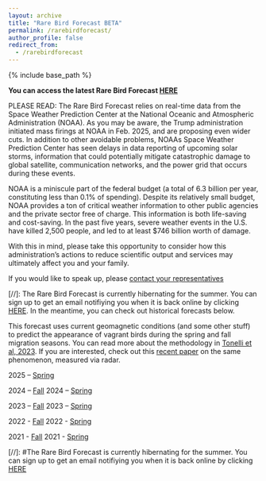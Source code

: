 ```yaml
---
layout: archive
title: "Rare Bird Forecast BETA"
permalink: /rarebirdforecast/
author_profile: false
redirect_from:
  - /rarebirdforecast
---
```


{% include base_path %}

**You can access the latest Rare Bird Forecast [HERE](http://bentonelli.github.io/vagr_db.html)**

PLEASE READ: The Rare Bird Forecast relies on real-time data from the Space Weather Prediction Center at the National Oceanic and Atmospheric Administration (NOAA). As you may be aware, the Trump administration initiated mass firings at NOAA in Feb. 2025, and are proposing even wider cuts. In addition to other avoidable problems, NOAAs Space Weather Prediction Center has seen delays in data reporting of upcoming solar storms, information that could potentially mitigate catastrophic damage to global satellite, communication networks, and the power grid that occurs during these events. 

NOAA is a miniscule part of the federal budget (a total of 6.3 billion per year, constituting less than 0.1% of spending). Despite its relatively small budget, NOAA provides a ton of critical weather information to other public agencies and the private sector free of charge. This information is both life-saving and cost-saving. In the past five years, severe weather events in the U.S. have killed 2,500 people, and led to at least $746 billion worth of damage.

With this in mind, please take this opportunity to consider how this administration’s actions to reduce scientific output and services may ultimately affect you and your family.

If you would like to speak up, please [contact your representatives](https://www.usa.gov/elected-officials)

[//]: The Rare Bird Forecast is currently hibernating for the summer. You can sign up to get an email notifiying you when it is back online by clicking [HERE](https://forms.gle/ydVA9uBCN3M1idFW9). In the meantime, you can check out historical forecasts below.

This forecast uses current geomagnetic conditions (and some other stuff) to predict the appearance of vagrant birds during the spring and fall migration seasons. You can read more about the methodology in [Tonelli et al, 2023](https://www.nature.com/articles/s41598-022-26586-0). If you are interested, check out this [recent paper](https://www.pnas.org/doi/10.1073/pnas.2306317120) on the same phenomenon, measured via radar.

2025 – [Spring](http://bentonelli.github.io/vagr_historical_s_25.html)

2024 – [Fall](http://bentonelli.github.io/vagr_historical_f_24.html)
2024 – [Spring](http://bentonelli.github.io/vagr_historical_s_24.html)

2023 – [Fall](http://bentonelli.github.io/vagr_historical_f_23.html)
2023 – [Spring](http://bentonelli.github.io/vagr_historical_s_23.html)

2022 - [Fall](http://bentonelli.github.io/vagr_historical_f_22.html)
2022 - [Spring](http://bentonelli.github.io/vagr_historical_s_22.html)

2021 - [Fall](http://bentonelli.github.io/vagr_historical_f_21.html)
2021 - [Spring](http://bentonelli.github.io/vagr_historical_s_21.html)

[//]: #The Rare Bird Forecast is currently hibernating for the summer. You can sign up to get an email notifiying you when it is back online by clicking [HERE](https://forms.gle/ydVA9uBCN3M1idFW9)

